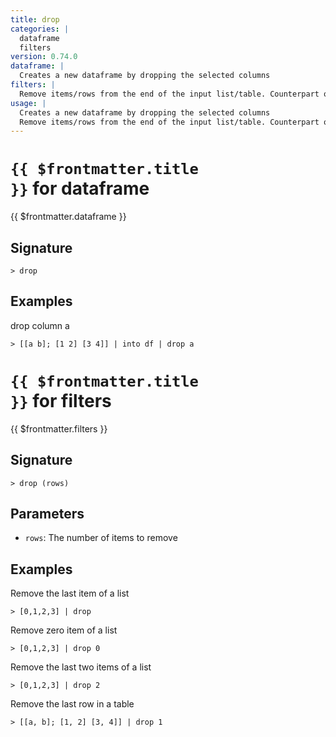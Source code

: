 ```yaml
---
title: drop
categories: |
  dataframe
  filters
version: 0.74.0
dataframe: |
  Creates a new dataframe by dropping the selected columns
filters: |
  Remove items/rows from the end of the input list/table. Counterpart of 'skip'. Opposite of 'last'.
usage: |
  Creates a new dataframe by dropping the selected columns
  Remove items/rows from the end of the input list/table. Counterpart of 'skip'. Opposite of 'last'.
---
```


# <code>{{ $frontmatter.title }}</code> for dataframe

<div class='command-title'>{{ $frontmatter.dataframe }}</div>

## Signature

```> drop ```

## Examples

drop column a
```shell
> [[a b]; [1 2] [3 4]] | into df | drop a
```

# <code>{{ $frontmatter.title }}</code> for filters

<div class='command-title'>{{ $frontmatter.filters }}</div>

## Signature

```> drop (rows)```

## Parameters

 -  `rows`: The number of items to remove

## Examples

Remove the last item of a list
```shell
> [0,1,2,3] | drop
```

Remove zero item of a list
```shell
> [0,1,2,3] | drop 0
```

Remove the last two items of a list
```shell
> [0,1,2,3] | drop 2
```

Remove the last row in a table
```shell
> [[a, b]; [1, 2] [3, 4]] | drop 1
```
